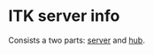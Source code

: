 # ITK server info

Consists a two parts:
[server](https://github.com/rimi-itk/itk-server-info/tree/server-develop) and
[hub](https://github.com/rimi-itk/itk-server-info/tree/hub-develop).
